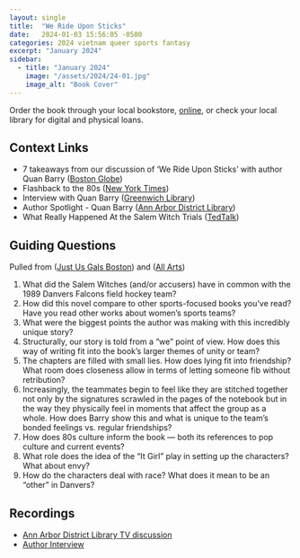 ```yaml
---
layout: single
title:  "We Ride Upon Sticks"
date:   2024-01-03 15:56:05 -0500
categories: 2024 vietnam queer sports fantasy
excerpt: "January 2024"
sidebar:
  - title: "January 2024"
    image: "/assets/2024/24-01.jpg"
    image_alt: "Book Cover"
---
```


Order the book through your local bookstore, [online][buy], or check your local library for digital and physical loans. 

## Context Links
- 7 takeaways from our discussion of ‘We Ride Upon Sticks’ with author Quan Barry ([Boston Globe][boston])
- Flashback to the 80s ([New York Times][nyt])
- Interview with Quan Barry ([Greenwich Library][glib])
- Author Spotlight - Quan Barry ([Ann Arbor District Library][aadlcon])
- What Really Happened At the Salem Witch Trials ([TedTalk][ted])

## Guiding Questions 
Pulled from ([Just Us Gals Boston][gals]) and ([All Arts][arts])

1. What did the Salem Witches (and/or accusers) have in common with the 1989 Danvers Falcons field hockey team?
2. How did this novel compare to other sports-focused books you’ve read? Have you read other works about women’s sports teams?
4. What were the biggest points the author was making with this incredibly unique story?
5. Structurally, our story is told from a “we” point of view. How does this way of writing fit into the book’s larger themes of unity or team?
6. The chapters are filled with small lies. How does lying fit into friendship? What room does closeness allow in terms of letting someone fib without retribution?
8. Increasingly, the teammates begin to feel like they are stitched together not only by the signatures scrawled in the pages of the notebook but in the way they physically feel in moments that affect the group as a whole. How does Barry show this and what is unique to the team’s bonded feelings vs. regular friendships?
9. How does 80s culture inform the book — both its references to pop culture and current events?
10. What role does the idea of the “It Girl” play in setting up the characters? What about envy?
11. How do the characters deal with race? What does it mean to be an “other” in Danvers?


## Recordings
- [Ann Arbor District Library TV discussion][aadl]
- [Author Interview][author-interview]

[buy]: 27thletterbooks.com
[boston]: https://www.boston.com/culture/books/2020/11/20/takeaways-boston-club-discussion-we-ride-upon-sticks-quan-barry/
[nyt]:https://www.nytimes.com/2020/03/12/books/review/we-ride-upon-sticks-quan-barry.html
[glib]:https://youtu.be/VNuSdEz3kbE
[aadlcon]:https://youtu.be/dWo7-nnCPpQ
[ted]:https://youtu.be/NVd8kuufBhM
[gals]: https://www.justusgalsbos.com/blog/book-club-discussion-questions-for-we-ride-upon-sticks-by-quan-barry
[arts]: https://www.allarts.org/2020/11/ballerina-book-club-nov-quan-barry-we-ride-upon-sticks/
[aadl]: www.youtube.com/@AADL
[author-interview]: https://www.instagram.com/unerasedbc/